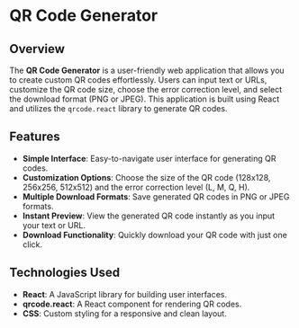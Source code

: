 # QR Code Generator

## Overview
The **QR Code Generator** is a user-friendly web application that allows you to create custom QR codes effortlessly. Users can input text or URLs, customize the QR code size, choose the error correction level, and select the download format (PNG or JPEG). This application is built using React and utilizes the `qrcode.react` library to generate QR codes.

## Features
- **Simple Interface**: Easy-to-navigate user interface for generating QR codes.
- **Customization Options**: Choose the size of the QR code (128x128, 256x256, 512x512) and the error correction level (L, M, Q, H).
- **Multiple Download Formats**: Save generated QR codes in PNG or JPEG formats.
- **Instant Preview**: View the generated QR code instantly as you input your text or URL.
- **Download Functionality**: Quickly download your QR code with just one click.

## Technologies Used
- **React**: A JavaScript library for building user interfaces.
- **qrcode.react**: A React component for rendering QR codes.
- **CSS**: Custom styling for a responsive and clean layout.
